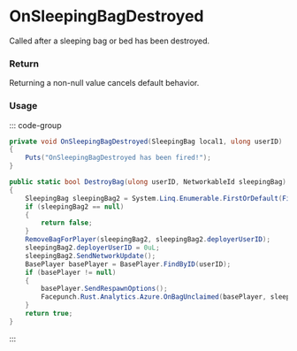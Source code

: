 # OnSleepingBagDestroyed
<Badge type="info" text="Entity"/><Badge type="danger" text="Carbon Compatible"/><Badge type="warning" text="Oxide Compatible"/>
Called after a sleeping bag or bed has been destroyed.

### Return
Returning a non-null value cancels default behavior.

### Usage
::: code-group
```csharp [Example]
private void OnSleepingBagDestroyed(SleepingBag local1, ulong userID)
{
	Puts("OnSleepingBagDestroyed has been fired!");
}
```
```csharp [Source — Assembly-CSharp @ SleepingBag]
public static bool DestroyBag(ulong userID, NetworkableId sleepingBag)
{
	SleepingBag sleepingBag2 = System.Linq.Enumerable.FirstOrDefault(FindForPlayer(userID, ignoreTimers: true), (SleepingBag x) => x.net.ID == sleepingBag);
	if (sleepingBag2 == null)
	{
		return false;
	}
	RemoveBagForPlayer(sleepingBag2, sleepingBag2.deployerUserID);
	sleepingBag2.deployerUserID = 0uL;
	sleepingBag2.SendNetworkUpdate();
	BasePlayer basePlayer = BasePlayer.FindByID(userID);
	if (basePlayer != null)
	{
		basePlayer.SendRespawnOptions();
		Facepunch.Rust.Analytics.Azure.OnBagUnclaimed(basePlayer, sleepingBag2);
	}
	return true;
}

```
:::
